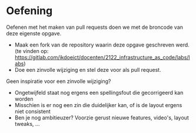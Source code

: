 # Oefening

Oefenen met het maken van pull requests doen we met de broncode van deze eigenste opgave.

* Maak een fork van de repository waarin deze opgave geschreven werd. (te vinden op: https://gitlab.com/ikdoeict/docenten/2122_infrastructure_as_code/labs/labs) 
* Doe een zinvolle wijziging en stel deze voor als pull request.

Geen inspiratie voor een zinvolle wijziging?

* Ongetwijfeld staat nog ergens een spellingsfout die gecorrigeerd kan worden
* Misschien is er nog een zin die duidelijker kan, of is de layout ergens niet consistent
* Ben je nog ambitieuzer? Voorzie gerust nieuwe features, video's, layout tweaks, ...

